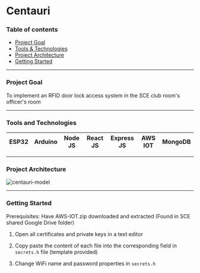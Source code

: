 # Centauri


### Table of contents
- [Project Goal](#project-goal)
- [Tools & Technologies](#tools-and-technologies)
- [Project Architecture](#project-architecture)
- [Getting Started](#getting-started)

<hr/>

### Project Goal
To implement an RFID door lock access system in the SCE club room's officer's room

<hr/>

### Tools and Technologies

|  ESP32 |  Arduino |  Node JS |  React JS |  Express JS| AWS IOT | MongoDB |
|---|---|---|---|---|---|---|

<hr/>

### Project Architecture
![centauri-model](https://user-images.githubusercontent.com/75186517/156943979-f7d90395-dc03-4df7-9f45-d46dd02057a8.png)

<hr/>


### Getting Started 

Prerequisites: Have AWS-IOT.zip downloaded and extracted (Found in SCE shared Google Drive folder)

 1. Open all certificates and private keys in a text editor
 2. Copy paste the content of each file into the corresponding field in `secrets.h` file (template provided)
 
 3. Change WiFi name and password properties in `secrets.h`